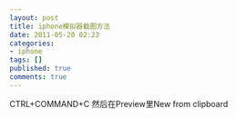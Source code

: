 ```yaml
---
layout: post
title: iphone模拟器截图方法
date: 2011-05-20 02:23
categories:
- iphone
tags: []
published: true
comments: true
---
```

<p><p>CTRL+COMMAND+C 然后在Preview里New from clipboard</p></p>
